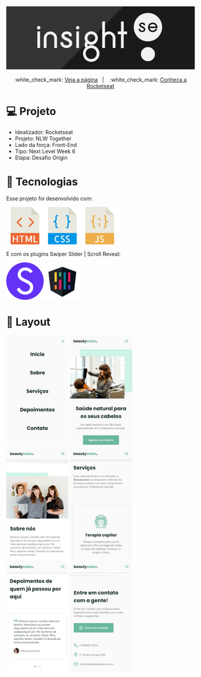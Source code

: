 <h1 align="center">
    <img src="./files/logo.jpg" alt="" align="center">
</h1>

<p align="center">
  :white_check_mark: <a href="https://andreadcsousa.github.io/rocketseat_nlw6_origin/" target="_blank">Veja a página</a>&nbsp;&nbsp;&nbsp;|&nbsp;&nbsp;&nbsp;
  :white_check_mark: <a href="https://rocketseat.com.br/" target="_blank">Conheça a Rocketseat</a>
</p>

# :computer: Projeto
 
- Idealizador: Rocketseat
- Projeto: NLW Together
- Lado da força: Front-End
- Tipo: Next Level Week 6
- Etapa: Desafio Origin

# :rocket: Tecnologias

Esse projeto foi desenvolvido com:

<img src="./files/html.svg" width="100"><img src="./files/css.svg" width="100"><img src="./files/javascript.svg" width="100">

E com os plugins Swiper Slider | Scroll Reveal:

<img src="./files/swiper.svg" width="100"><img src="./files/scroll.svg" width="100">

# :art: Layout

<img src="./files/menu.jpg" alt="" width="33%"> <img src="./files/destaque.jpg" alt="" width="33%"> <img src="./files/sobre.jpg" alt="" width="33%">
<img src="./files/servicos.jpg" alt="" width="33%"> <img src="./files/depoimentos.jpg" alt="" width="33%"> <img src="./files/contato.jpg" alt="" width="33%">
